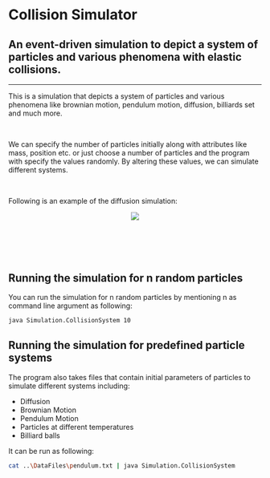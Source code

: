# Collision Simulator

## An event-driven simulation to depict a system of particles and various phenomena with elastic collisions.

---

This is a simulation that depicts a system of particles and various phenomena like brownian motion, pendulum motion, diffusion, billiards set and much more.

<p>&nbsp;</p>

We can specify the number of particles initially along with attributes like mass, position etc. or just choose a number of particles and the program with specify the values randomly. By altering these values, we can simulate different systems.

<p>&nbsp;</p>
Following is an example of the diffusion simulation:
<p align="center">
    <img align="center" src="/MnsProject/assets/diffusionGif.gif"></img>
</p>

# <p>&nbsp;</p>

## Running the simulation for n random particles

You can run the simulation for n random particles by mentioning n as command line argument as following:

```bash
java Simulation.CollisionSystem 10
```

## Running the simulation for predefined particle systems

The program also takes files that contain initial parameters of particles to simulate different systems including:

- Diffusion
- Brownian Motion
- Pendulum Motion
- Particles at different temperatures
- Billiard balls

It can be run as following:

```bash
cat ..\DataFiles\pendulum.txt | java Simulation.CollisionSystem
```
